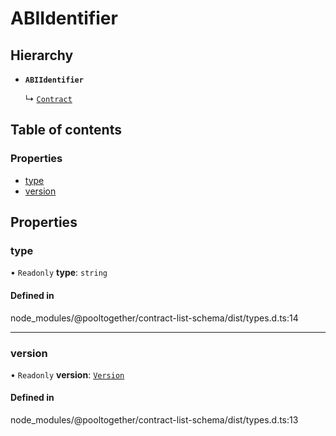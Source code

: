 #   ABIIdentifier

## Hierarchy

- **`ABIIdentifier`**

  ↳ [`Contract`](Contract )

## Table of contents

### Properties

- [type](ABIIdentifier#type)
- [version](ABIIdentifier#version)

## Properties

### type

• `Readonly` **type**: `string`

#### Defined in

node_modules/@pooltogether/contract-list-schema/dist/types.d.ts:14

___

### version

• `Readonly` **version**: [`Version`](Version )

#### Defined in

node_modules/@pooltogether/contract-list-schema/dist/types.d.ts:13
